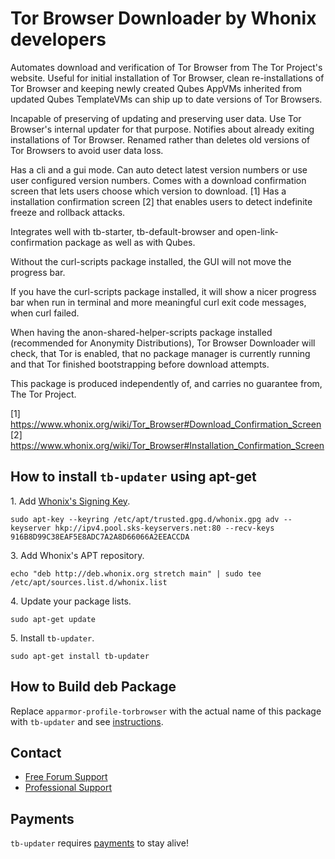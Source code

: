 # Tor Browser Downloader by Whonix developers #

Automates download and verification of Tor Browser from The Tor Project's
website. Useful for initial installation of Tor Browser, clean
re-installations of Tor Browser and keeping newly created Qubes AppVMs
inherited from updated Qubes TemplateVMs can ship up to date versions of
Tor Browsers.

Incapable of preserving of updating and preserving user data. Use
Tor Browser's internal updater for that purpose. Notifies about already
exiting installations of Tor Browser. Renamed rather than deletes old versions
of Tor Browsers to avoid user data loss.

Has a cli and a gui mode. Can auto detect latest version numbers or use user
configured version numbers. Comes with a download confirmation screen that
lets users choose which version to download. [1] Has a installation
confirmation screen [2] that enables users to detect indefinite freeze and
rollback attacks.

Integrates well with tb-starter, tb-default-browser and
open-link-confirmation package as well as with Qubes.

Without the curl-scripts package installed, the GUI will not move the progress
bar.

If you have the curl-scripts package installed, it will show a nicer progress
bar when run in terminal and more meaningful curl exit code messages, when
curl failed.

When having the anon-shared-helper-scripts package installed (recommended for
Anonymity Distributions), Tor Browser Downloader will check, that Tor is
enabled,  that no package manager is currently running and that Tor finished
bootstrapping before download attempts.

This package is produced independently of, and carries no guarantee from,
The Tor Project.

[1] https://www.whonix.org/wiki/Tor_Browser#Download_Confirmation_Screen
[2] https://www.whonix.org/wiki/Tor_Browser#Installation_Confirmation_Screen
## How to install `tb-updater` using apt-get ##

1\. Add [Whonix's Signing Key](https://www.whonix.org/wiki/Whonix_Signing_Key).

```
sudo apt-key --keyring /etc/apt/trusted.gpg.d/whonix.gpg adv --keyserver hkp://ipv4.pool.sks-keyservers.net:80 --recv-keys 916B8D99C38EAF5E8ADC7A2A8D66066A2EEACCDA
```

3\. Add Whonix's APT repository.

```
echo "deb http://deb.whonix.org stretch main" | sudo tee /etc/apt/sources.list.d/whonix.list
```

4\. Update your package lists.

```
sudo apt-get update
```

5\. Install `tb-updater`.

```
sudo apt-get install tb-updater
```

## How to Build deb Package ##

Replace `apparmor-profile-torbrowser` with the actual name of this package with `tb-updater` and see [instructions](https://www.whonix.org/wiki/Dev/Build_Documentation/apparmor-profile-torbrowser).

## Contact ##

* [Free Forum Support](https://forums.whonix.org)
* [Professional Support](https://www.whonix.org/wiki/Professional_Support)

## Payments ##

`tb-updater` requires [payments](https://www.whonix.org/wiki/Payments) to stay alive!

